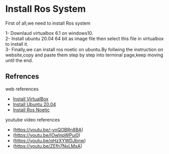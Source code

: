 # Install Ros System
First of all,we need to install Ros system 





1- Downlaud virtualbox 6.1 on windows10.  
2- Install ubuntu 20.04 64 bit as image file then select this file in virtualbox to install it.   
3- Finally,we can install ros noetic on ubuntu.By follwing the instruction on website,copy and paste them step by step into terminal page,keep moving until the end.

## Refrences
web references
- [Install VirtualBox](https://www.virtualbox.org/wiki/Downloads)
- [Install Ubuntu 20.04](https://releases.ubuntu.com/20.04/)
- [Install Ros Noetic ](http://wiki.ros.org/noetic/Installation/Ubuntu)    

youtube video references
- (https://youtu.be/-vnQOBRn8BA)
- (https://youtu.be/IOwlnpWPuj0)
- (https://youtu.be/qHzXYWDJbnw)
- (https://youtu.be/ZEfh7NxLMxA)
